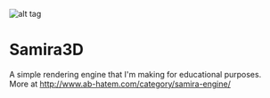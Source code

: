 ![alt tag](http://www.ab-hatem.com/wp-content/uploads/2015/10/logo3.png)
# Samira3D
A simple rendering engine that I'm making for educational purposes.<br/>
More at http://www.ab-hatem.com/category/samira-engine/
